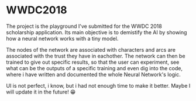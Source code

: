 # WWDC2018
The project is the playground I've submitted for the WWDC 2018 scholarship application.
Its main objective is to demistify the AI by showing how a neural network works with a tiny model.

The nodes of the network are associated with characters and arcs are associated with the trust they have in eachother. The network can then be trained to give out specific results, so that the user can experiment, see what can be the outputs of a specific training and even dig into the code, where i have written and documented the whole Neural Network's logic.



UI is not perfect, i know, but i had not enough time to make it better. Maybe I will update it in the future! 😁
